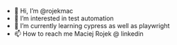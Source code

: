 - 👋 Hi, I’m @rojekmac
- 👀 I’m interested in test automation
- 🌱 I’m currently learning cypress as well as playwright
- 📫 How to reach me Maciej Rojek @ linkedin

<!---
rojekmac/rojekmac is a ✨ special ✨ repository because its `README.md` (this file) appears on your GitHub profile.
You can click the Preview link to take a look at your changes.
--->
